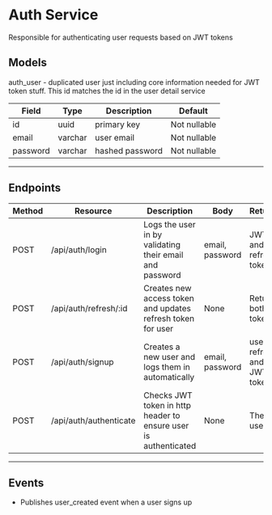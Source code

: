 # Auth Service

Responsible for authenticating user requests based on JWT tokens

## Models

auth_user - duplicated user just including core information needed for JWT token stuff. This id matches the id in the user detail service

| Field    | Type    | Description     | Default      |
| -------- | ------- | --------------- | ------------ |
| id       | uuid    | primary key     | Not nullable |
| email    | varchar | user email      | Not nullable |
| password | varchar | hashed password | Not nullable |

---

## Endpoints

| Method | Resource               | Description                                                     | Body            | Returns                     |
| ------ | ---------------------- | --------------------------------------------------------------- | --------------- | --------------------------- |
| POST   | /api/auth/login        | Logs the user in by validating their email and password         | email, password | JWT and refresh token       |
| POST   | /api/auth/refresh/:id  | Creates new access token and updates refresh token for user     | None            | Returns both tokens         |
| POST   | /api/auth/signup       | Creates a new user and logs them in automatically               | email, password | user, refresh and JWT token |
| POST   | /api/auth/authenticate | Checks JWT token in http header to ensure user is authenticated | None            | The users id                |

---

## Events

- Publishes user_created event when a user signs up
